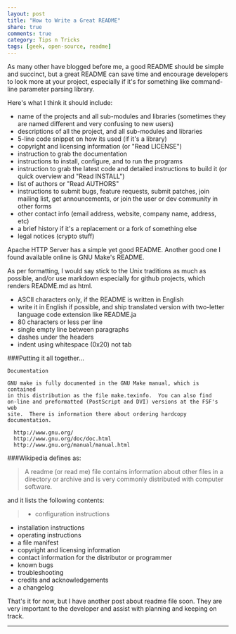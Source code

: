 ```yaml
---
layout: post
title: "How to Write a Great README"
share: true
comments: true
category: Tips n Tricks
tags: [geek, open-source, readme]
---
```

As many other have blogged before me, a good README should be simple and succinct, but a great README can save time and encourage developers to look more at your project, especially if it's for something like command-line parameter parsing library.

Here's what I think it should include:

- name of the projects and all sub-modules and libraries (sometimes they are named different and very confusing to new users)
- descriptions of all the project, and all sub-modules and libraries
- 5-line code snippet on how its used (if it's a library)
- copyright and licensing information (or "Read LICENSE") 
- instruction to grab the documentation
- instructions to install, configure, and to run the programs
- instruction to grab the latest code and detailed instructions to build it (or quick overview and "Read INSTALL")
- list of authors or "Read AUTHORS"
- instructions to submit bugs, feature requests, submit patches, join mailing list, get announcements, or join the user or dev community in other forms
- other contact info (email address, website, company name, address, etc)
- a brief history if it's a replacement or a fork of something else
- legal notices (crypto stuff)

Apache HTTP Server has a simple yet good README. Another good one I found available online is GNU Make's README.

As per formatting, I would say stick to the Unix traditions as much as possible, and/or use markdown especially for github projects, which renders README.md as html.

- ASCII characters only, if the README is written in English
- write it in English if possible, and ship translated version with two-letter language code extension like README.ja
- 80 characters or less per line
- single empty line between paragraphs
- dashes under the headers
- indent using whitespace (0x20) not tab

###Putting it all together...


```
Documentation

GNU make is fully documented in the GNU Make manual, which is contained
in this distribution as the file make.texinfo.  You can also find
on-line and preformatted (PostScript and DVI) versions at the FSF's web
site.  There is information there about ordering hardcopy documentation.

  http://www.gnu.org/
  http://www.gnu.org/doc/doc.html
  http://www.gnu.org/manual/manual.html 
```

###Wikipedia defines as:

>A readme (or read me) file contains information about other files in a directory or archive and is very commonly distributed with computer software.

and it lists the following contents:

>- configuration instructions
- installation instructions
- operating instructions
- a file manifest
- copyright and licensing information
- contact information for the distributor or programmer
- known bugs
- troubleshooting
- credits and acknowledgements
- a changelog


That's it for now, but I have another post about readme file soon. They are very important to the developer and assist with planning and keeping on track.

---

